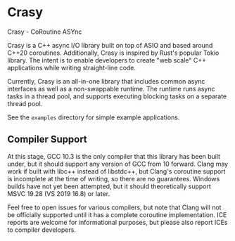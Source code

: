 # Crasy

Crasy - CoRoutine ASYnc

Crasy is a C++ async I/O library built on top of ASIO and based around
C++20 coroutines. Additionally, Crasy is inspired by Rust's popular
Tokio library. The intent is to enable developers to create "web scale"
C++ applications while writing straight-line code.

Currently, Crasy is an all-in-one library that includes common async
interfaces as well as a non-swappable runtime. The runtime runs async
tasks in a thread pool, and supports executing blocking tasks on a
separate thread pool.

See the `examples` directory for simple example applications.

## Compiler Support

At this stage, GCC 10.3 is the only compiler that this library has been
built under, but it should support any version of GCC from 10 forward.
Clang may work if built with libc++ instead of libstdc++, but Clang's
coroutine support is incomplete at the time of writing, so there are
no guarantees. Windows builds have not yet been attempted, but it should
theoretically support MSVC 19.28 (VS 2019 16.8) or later.

Feel free to open issues for various compilers, but note that Clang will
not be officially supported until it has a complete coroutine
implementation. ICE reports are welcome for informational purposes, but
please also report ICEs to compiler developers.
